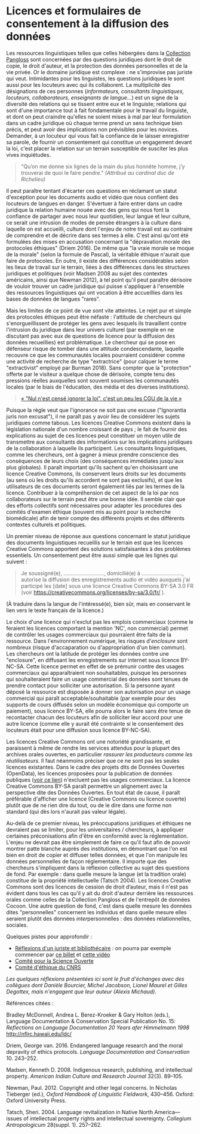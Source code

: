 # Licences et formulaires de consentement à la diffusion des données

Les ressources linguistiques telles que celles hébergées dans la [Collection Pangloss](https://lacito.vjf.cnrs.fr/pangloss/) sont concernées par des questions juridiques dont le droit de copie, le droit d'auteur, et la protection des données personnelles et de la vie privée. Or le domaine juridique est complexe : ne s'improvise pas juriste qui veut. Intimidantes pour les linguistes, les questions juridiques le sont aussi pour les locuteurs avec qui ils collaborent. La multiplicité des désignations de ces personnes (_informateurs, consultants linguistiques, locuteurs, collaborateurs, enseignants de langue_...) est un signe de la diversité des relations qui se tissent entre eux et le linguiste; relations qui sont d'une importance tout à fait fondamentale pour le travail du linguiste, et dont on peut craindre qu'elles ne soient mises à mal par leur formulation dans un cadre juridique où chaque terme prend un sens technique bien précis, et peut avoir des implications non prévisibles pour les novices. Demander, à un locuteur qui vous fait la confiance de le laisser enregistrer sa parole, de fournir un consentement qui constitue un engagement devant la loi, c'est placer la relation sur un terrain susceptible de susciter les plus vives inquiétudes. 

> "Qu’on me donne six lignes de la main du plus honnête homme, j’y trouverai de quoi le faire pendre." _(Attribué au cardinal duc de Richelieu)_

Il peut paraître tentant d'écarter ces questions en réclamant un statut d'exception pour les documents audio et vidéo que nous confient des locuteurs de langues en danger. S'évertuer à faire entrer dans un cadre juridique la relation humaine nouée avec des gens qui nous font la confiance de partager avec nous leur quotidien, leur langue et leur culture, ce serait une intrusion de modes de pensée étrangers à la culture dans laquelle on est accueilli, culture dont l'enjeu de notre travail est au contraire de comprendre et de décrire dans ses termes à elle. C'est ainsi qu'ont été formulées des mises en accusation concernant la "dépravation morale des protocoles éthiques" (Driem 2016). De même que "la vraie morale se moque de la morale" (selon la formule de Pascal), la véritable éthique n'aurait que faire de protocoles. En outre, il existe des différences considérables selon les lieux de travail sur le terrain, liées à des différences dans les structures juridiques et politiques (voir Madsen 2008 au sujet des contextes américains, ainsi que Newman 2012), à tel point qu'il peut paraître dérisoire de vouloir trouver un cadre juridique qui puisse s'appliquer à l'ensemble des ressources linguistiques qui ont vocation à être accueillies dans les bases de données de langues "rares". 

Mais les limites de ce point de vue sont vite atteintes. Le rejet pur et simple des protocoles éthiques peut être néfaste : l'attitude de chercheurs qui s'enorgueillissent de protéger les gens avec lesquels ils travaillent contre l'intrusion du juridique dans leur univers culturel (par exemple en ne discutant pas avec eux de questions de licence pour la diffusion des données recueillies) est problématique. Le chercheur qui se pose en défenseur risque de tomber dans une attitude condescendante, laquelle recouvre ce que les communautés locales pourraient considérer comme une activité de recherche de type "extractrice" (pour calquer le terme "extractivist" employé par Burman 2018). Sans compter que la "protection" offerte par le visiteur a quelque chose de dérisoire, compte tenu des pressions réelles auxquelles sont souvent soumises les communautés locales (par le biais de l'éducation, des média et des diverses institutions). 

> [« "Nul n'est censé ignorer la loi", c'est un peu les CGU de la vie »](https://twitter.com/Calimaq/status/1115616946714812416)

Puisque la règle veut que l'ignorance ne soit pas une excuse ("Ignorantia juris non excusat"), il ne paraît pas y avoir lieu de considérer les sujets juridiques comme tabous. Les licences Creative Commons existent dans la législation nationale d'un nombre croissant de pays ; le fait de fournir des explications au sujet de ces licences peut constituer un moyen utile de transmettre aux consultants des informations sur les implications juridiques de la collaboration à laquelle ils participent. Les consultants linguistiques, comme les chercheurs, ont à gagner à mieux prendre conscience des conséquences de leurs choix (des conséquences immédiates jusqu'aux plus globales). Il paraît important qu'ils sachent qu'en choisissant une licence Creative Commons, ils conservent leurs droits sur les documents (au sens où les droits qu'ils accordent ne sont pas exclusifs), et que les utilisateurs de ces documents seront également liés par les termes de la licence. Contribuer à la compréhension de cet aspect de la loi par nos collaborateurs sur le terrain peut être une bonne idée. Il semble clair que des efforts collectifs sont nécessaires pour adapter les procédures des comités d'examen éthique (souvent mis au point pour la recherche biomédicale) afin de tenir compte des différents projets et des différents contextes culturels et politiques. 

Un premier niveau de réponse aux questions concernant le statut juridique des documents linguistiques recueillis sur le terrain est que les licences Creative Commons apportent des solutions satisfaisantes à des problèmes essentiels. Un consentement peut être aussi simple que les lignes qui suivent : 

> Je soussigné(e), ………………………, domicilié(e) à ………………………, autorise la diffusion des enregistrements audio et vidéo auxquels j'ai participé les [date] sous une licence Creative Commons BY-SA 3.0 FR (voir https://creativecommons.org/licenses/by-sa/3.0/fr/ ). 

(À traduire dans la langue de l'intéressé(e), bien sûr, mais en conservant le lien vers le texte français de la licence.)

Le choix d'une licence qui n'exclut pas les emplois commerciaux (comme le feraient les licences comportant la mention 'NC', non commercial) permet de contrôler les usages commerciaux qui pourraient être faits de la ressource. Dans l'environnement numérique, les risques d'_enclosure_ sont nombreux (risque d'accaparation ou d'appropriation d'un bien commun). Les chercheurs ont la latitude de protéger les données contre une "enclosure", en diffusant les enregistrements sur internet sous licence BY-NC-SA. Cette licence permet en effet de se prémunir contre des usages commerciaux qui apparaîtraient non souhaitables, puisque les personnes qui souhaiteraient faire un usage commercial des données sont tenues de prendre contact pour solliciter une autorisation. Si la personne ayant déposé la ressource est disposée à donner son autorisation pour un usage commercial qui paraît acceptable/souhaitable (par exemple pour des supports de cours diffusés selon un modèle économique qui comporte un paiement), sous licence BY-SA, elle pourra alors le faire sans être tenue de recontacter chacun des locuteurs afin de solliciter leur accord pour une autre licence (comme elle y aurait été contrainte si le consentement des locuteurs était pour une diffusion sous licence BY-NC-SA).

Les licences Creative Commons ont une notoriété grandissante, et paraissent à même de rendre les services attendus pour la plupart des archives orales ouvertes, en particulier *rassurer les producteurs comme les réutilisateurs*. Il faut néanmoins préciser que ce ne sont pas les seules licences existantes. Dans le cadre des projets dits de Données Ouvertes (OpenData), les licences proposées pour la publication de données publiques ([voir ce lien](https://www.etalab.gouv.fr/licence-ouverte-open-licence)) n'excluent pas les usages commerciaux. La licence Creative Commons BY-SA paraît permettre un alignement avec la perspective dite des Données Ouvertes. En tout état de cause, il paraît préférable d'afficher une licence (Creative Commons ou licence ouverte) plutôt que de ne rien dire du tout, ou de le dire dans une forme non standard (qui dès lors n'aurait pas valeur légale).

Au-delà de ce premier niveau, les préoccupations juridiques et éthiques ne devraient pas se limiter, pour les universitaires / chercheurs, à appliquer certaines préconisations afin d'être en conformité avec la réglementation. L'enjeu ne devrait pas être simplement de faire ce qu'il faut afin de pouvoir montrer patte blanche auprès des institutions, en démontrant que l'on est bien en droit de copier et diffuser telles données, et que l'on manipule les données personnelles de façon réglementaire. Il importe que des chercheurs s'impliquent dans la réflexion collective au sujet des questions de fond. Par exemple : dans quelle mesure la langue (et la tradition orale) constitue de la propriété intellectuelle (Tatsch 2004). Les licences Creative Commons sont des licences de cession de droit d’auteur, mais il n'est pas évident dans tous les cas qu'il y ait du droit d'auteur derrière les ressources orales comme celles de la Collection Pangloss et de l'entrepôt de données Cocoon. Une autre question de fond, c'est dans quelle mesure les données dites "personnelles" concernent les individus et dans quelle mesure elles seraient plutôt des données *inter*personnelles : des données relationnelles, sociales.

Quelques pistes pour approfondir : 
+ [Réflexions d'un juriste et bibliothécaire](https://scinfolex.com/) : on pourra par exemple commencer par [ce billet](https://scinfolex.com/2018/11/23/quel-cadre-juridique-pour-la-science-ouverte-un-apercu-des-evolutions-recentes/) et [cette vidéo](https://www.youtube.com/watch?v=8XwtrRfJ4Dk)
+ [Comité pour la Science Ouverte](https://www.ouvrirlascience.fr/)
+ [Comité d'éthique du CNRS](http://www.cnrs.fr/comets/) 

*Les quelques réflexions présentées ici sont le fruit d'échanges avec des collègues dont Danièle Bourcier, Michel Jacobson, Lionel Maurel et Gilles Degottex, mais n'engagent que leur auteur (Alexis Michaud).*

Références citées : 

Bradley McDonnell, Andrea L. Berez-Kroeker & Gary Holton (eds.), Language Documentation & Conservation Special Publication No. 15: _Reflections on Language Documentation 20 Years afer Himmelmann 1998_  http://nflrc.hawaii.edu/ldc/ 

Driem, George van. 2016. Endangered language research and the moral depravity of ethics protocols. _Language Documentation and Conservation_ 10. 243–252.

Madsen, Kenneth D. 2008. Indigenous research, publishing, and intellectual property. _American Indian Culture and Research Journal_ 32(3). 89–105.

Newman, Paul. 2012. Copyright and other legal concerns. In Nicholas Tieberger (ed.), _Oxford Handbook of Linguistic Fieldwork_, 430–456. Oxford: Oxford University Press.

Tatsch, Sheri. 2004. Language revitalization in Native North America—issues of intellectual property rights and intellectual sovereignty. _Collegium Antropologicum_
28(suppl. 1). 257–262.
